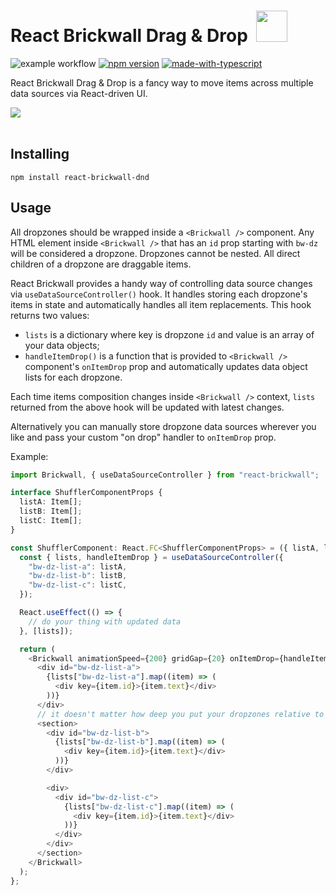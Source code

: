 # React Brickwall Drag & Drop &nbsp;<img src="https://raw.githubusercontent.com/rkyslyy/react-brickwall-dnd/main/logo.svg" width="50"/>

![example workflow](https://github.com/rkyslyy/react-brickwall/actions/workflows/ci.yml/badge.svg)
[![npm version](https://badge.fury.io/js/react-brickwall-dnd.svg)](https://www.npmjs.com/package/react-brickwall-dnd)
[![made-with-typescript](https://img.shields.io/badge/Made%20with-Typescript-1f425f.svg)](https://www.typescriptlang.org/)

React Brickwall Drag & Drop is a fancy way to move items across multiple data sources via React-driven UI.

<img src="https://i.imgur.com/Dx0dy0O.gif"/>
<br/>
<br/>

## Installing

```
npm install react-brickwall-dnd
```

## Usage

All dropzones should be wrapped inside a `<Brickwall />` component. Any HTML element inside `<Brickwall />` that has an `id` prop starting with `bw-dz` will be considered a dropzone. Dropzones cannot be nested. All direct children of a dropzone are draggable items.

React Brickwall provides a handy way of controlling data source changes via `useDataSourceController()` hook. It handles storing each dropzone's items in state and automatically handles all item replacements. This hook returns two values:

- `lists` is a dictionary where key is dropzone `id` and value is an array of your data objects;
- `handleItemDrop()` is a function that is provided to `<Brickwall />` component's `onItemDrop` prop and automatically updates data object lists for each dropzone.

Each time items composition changes inside `<Brickwall />` context, `lists` returned from the above hook will be updated with latest changes.

Alternatively you can manually store dropzone data sources wherever you like and pass your custom "on drop" handler to `onItemDrop` prop.

Example:

```ts
import Brickwall, { useDataSourceController } from "react-brickwall";

interface ShufflerComponentProps {
  listA: Item[];
  listB: Item[];
  listC: Item[];
}

const ShufflerComponent: React.FC<ShufflerComponentProps> = ({ listA, listB, listC }) => {
  const { lists, handleItemDrop } = useDataSourceController({
    "bw-dz-list-a": listA,
    "bw-dz-list-b": listB,
    "bw-dz-list-c": listC,
  });

  React.useEffect(() => {
    // do your thing with updated data
  }, [lists]);

  return (
    <Brickwall animationSpeed={200} gridGap={20} onItemDrop={handleItemDrop}>
      <div id="bw-dz-list-a">
        {lists["bw-dz-list-a"].map((item) => (
          <div key={item.id}>{item.text}</div>
        ))}
      </div>
      // it doesn't matter how deep you put your dropzones relative to <Brickwall />
      <section>
        <div id="bw-dz-list-b">
          {lists["bw-dz-list-b"].map((item) => (
            <div key={item.id}>{item.text}</div>
          ))}
        </div>

        <div>
          <div id="bw-dz-list-c">
            {lists["bw-dz-list-c"].map((item) => (
              <div key={item.id}>{item.text}</div>
            ))}
          </div>
        </div>
      </section>
    </Brickwall>
  );
};
```

